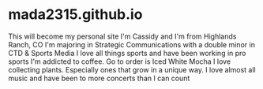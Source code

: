 # mada2315.github.io


This will become my personal site
I'm Cassidy and I'm from Highlands Ranch, CO
I'm majoring in Strategic Communications with a double minor in CTD & Sports Media
I love all things sports and have been working in pro sports
I'm addicted to coffee. Go to order is Iced White Mocha
I love collecting plants. Especially ones that grow in a unique way.
I love almost all music and have been to more concerts than I can count